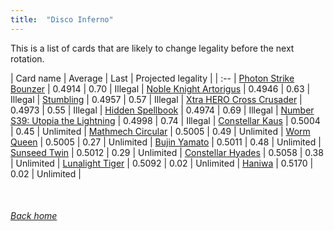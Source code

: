 ```yaml
---
title:  "Disco Inferno"
---
```


This is a list of cards that are likely to change legality before the next rotation.

| Card name | Average | Last | Projected legality |
| :-- |
[Photon Strike Bounzer](https://db.ygoprodeck.com/card/?search=Photon%20Strike%20Bounzer) | 0.4914 | 0.70 | Illegal |
[Noble Knight Artorigus](https://db.ygoprodeck.com/card/?search=Noble%20Knight%20Artorigus) | 0.4946 | 0.63 | Illegal |
[Stumbling](https://db.ygoprodeck.com/card/?search=Stumbling) | 0.4957 | 0.57 | Illegal |
[Xtra HERO Cross Crusader](https://db.ygoprodeck.com/card/?search=Xtra%20HERO%20Cross%20Crusader) | 0.4973 | 0.55 | Illegal |
[Hidden Spellbook](https://db.ygoprodeck.com/card/?search=Hidden%20Spellbook) | 0.4974 | 0.69 | Illegal |
[Number S39: Utopia the Lightning](https://db.ygoprodeck.com/card/?search=Number%20S39:%20Utopia%20the%20Lightning) | 0.4998 | 0.74 | Illegal |
[Constellar Kaus](https://db.ygoprodeck.com/card/?search=Constellar%20Kaus) | 0.5004 | 0.45 | Unlimited |
[Mathmech Circular](https://db.ygoprodeck.com/card/?search=Mathmech%20Circular) | 0.5005 | 0.49 | Unlimited |
[Worm Queen](https://db.ygoprodeck.com/card/?search=Worm%20Queen) | 0.5005 | 0.27 | Unlimited |
[Bujin Yamato](https://db.ygoprodeck.com/card/?search=Bujin%20Yamato) | 0.5011 | 0.48 | Unlimited |
[Sunseed Twin](https://db.ygoprodeck.com/card/?search=Sunseed%20Twin) | 0.5012 | 0.29 | Unlimited |
[Constellar Hyades](https://db.ygoprodeck.com/card/?search=Constellar%20Hyades) | 0.5058 | 0.38 | Unlimited |
[Lunalight Tiger](https://db.ygoprodeck.com/card/?search=Lunalight%20Tiger) | 0.5092 | 0.02 | Unlimited |
[Haniwa](https://db.ygoprodeck.com/card/?search=Haniwa) | 0.5170 | 0.02 | Unlimited |

<br>

###### [Back home](index)